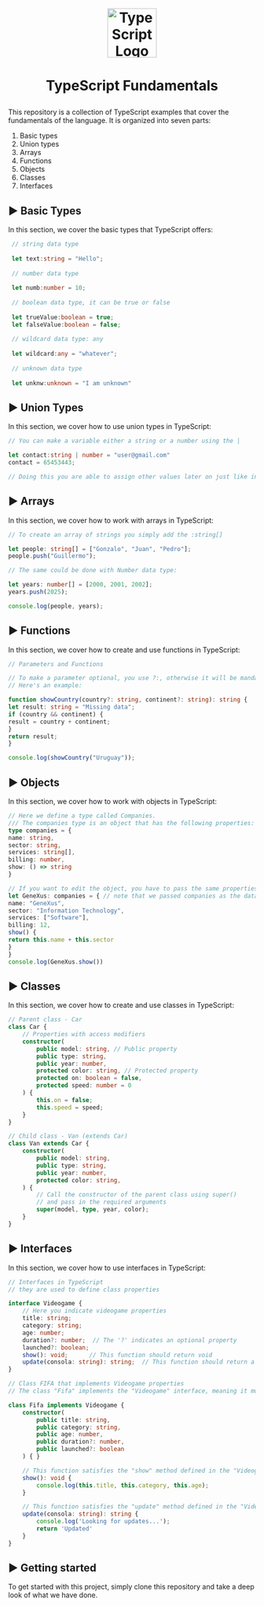 # <p align="center"><img src="https://upload.wikimedia.org/wikipedia/commons/4/4c/Typescript_logo_2020.svg" alt="TypeScript Logo" style="display: block; margin: 0 auto; margin-bottom: 40px; margin-top: 40pxx" width="100" height="100" /> TypeScript Fundamentals</p>


<p align="center">
    
</p>

This repository is a collection of TypeScript examples that cover the fundamentals of the language. It is organized into seven parts:

1. Basic types
2. Union types
3. Arrays
4. Functions
5. Objects
6. Classes
7. Interfaces

## :arrow_forward:  Basic Types

In this section, we cover the basic types that TypeScript offers:

```typescript
 // string data type
 
 let text:string = "Hello";
 
 // number data type
 
 let numb:number = 10;
 
 // boolean data type, it can be true or false
 
 let trueValue:boolean = true;
 let falseValue:boolean = false;
 
 // wildcard data type: any
 
 let wildcard:any = "whatever";
 
 // unknown data type
 
 let unknw:unknown = "I am unknown"
```

##  :arrow_forward: Union Types

In this section, we cover how to use union types in TypeScript:

```typescript
// You can make a variable either a string or a number using the |

let contact:string | number = "user@gmail.com"
contact = 65453443;

// Doing this you are able to assign other values later on just like in this example
```
## :arrow_forward: Arrays

In this section, we cover how to work with arrays in TypeScript:

```typescript
// To create an array of strings you simply add the :string[]

let people: string[] = ["Gonzalo", "Juan", "Pedro"];
people.push("Guillermo");

// The same could be done with Number data type:

let years: number[] = [2000, 2001, 2002];
years.push(2025);

console.log(people, years);
```

## :arrow_forward: Functions

In this section, we cover how to create and use functions in TypeScript:

```typescript
// Parameters and Functions

// To make a parameter optional, you use ?:, otherwise it will be mandatory with the :
// Here's an example:

function showCountry(country?: string, continent?: string): string {
let result: string = "Missing data";
if (country && continent) {
result = country + continent;
}
return result;
}

console.log(showCountry("Uruguay"));
```

## :arrow_forward: Objects

In this section, we cover how to work with objects in TypeScript:

```typescript
// Here we define a type called Companies. 
/// The companies type is an object that has the following properties:
type companies = {
name: string,
sector: string,
services: string[],
billing: number,
show: () => string
}

// If you want to edit the object, you have to pass the same properties with the same types
let GeneXus: companies = { // note that we passed companies as the data type for genexus, so we can use all the properties of companies
name: "GeneXus",
sector: "Information Technology",
services: ["Software"],
billing: 12,
show() {
return this.name + this.sector
}
}
console.log(GeneXus.show())
```

## :arrow_forward: Classes

In this section, we cover how to create and use classes in TypeScript:

```typescript
// Parent class - Car
class Car {
    // Properties with access modifiers
    constructor(
        public model: string, // Public property
        public type: string,
        public year: number,
        protected color: string, // Protected property
        protected on: boolean = false,
        protected speed: number = 0
    ) {
        this.on = false;
        this.speed = speed;
    }
}

// Child class - Van (extends Car)
class Van extends Car {
    constructor(
        public model: string,
        public type: string,
        public year: number,
        protected color: string,
    ) {
        // Call the constructor of the parent class using super()
        // and pass in the required arguments
        super(model, type, year, color);
    }
}

```

## :arrow_forward: Interfaces

In this section, we cover how to use interfaces in TypeScript:

```typescript
// Interfaces in TypeScript
// they are used to define class properties

interface Videogame {
    // Here you indicate videogame properties
    title: string;
    category: string;
    age: number;
    duration?: number;  // The '?' indicates an optional property
    launched?: boolean; 
    show(): void;      // This function should return void
    update(consola: string): string;  // This function should return a string and take a parameter of type string
}

// Class FIFA that implements Videogame properties
// The class "Fifa" implements the "Videogame" interface, meaning it must have all the properties defined in the interface.

class Fifa implements Videogame {
    constructor(
        public title: string,
        public category: string,
        public age: number,
        public duration?: number,
        public launched?: boolean
    ) { }

    // This function satisfies the "show" method defined in the "Videogame" interface.
    show(): void {
        console.log(this.title, this.category, this.age);
    }

    // This function satisfies the "update" method defined in the "Videogame" interface.
    update(consola: string): string {
        console.log('Looking for updates...');
        return 'Updated'
    }
}

```

## :arrow_forward: Getting started

To get started with this project, simply clone this repository and take a deep look of what we have done.







